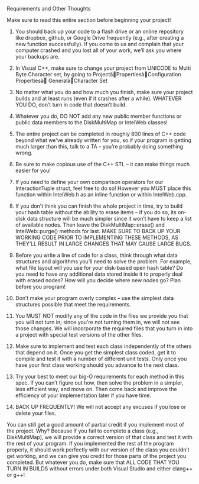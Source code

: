 

Requirements and Other Thoughts

Make sure to read this entire section before beginning your project!

1. You should back up your code to a flash drive or an online repository like dropbox, github, or Google Drive frequently (e.g., after creating a new function successfully). If you come to us and complain that your computer crashed and you lost all of your work, we’ll ask you where your backups are.

2. In Visual C++, make sure to change your project from UNICODE to Multi Byte Character set, by going to ProjectàPropertiesàConfiguration Propertiesà GeneralàCharacter Set

3. No matter what you do and how much you finish, make sure your project builds and at least runs (even if it crashes after a while). WHATEVER YOU DO, don’t turn in code that doesn’t build.

4. Whatever you do, DO NOT add any new public member functions or public data members to the DiskMultiMap or IntelWeb classes!

5. The entire project can be completed in roughly 800 lines of C++ code beyond what we've already written for you, so if your program is getting much larger than this, talk to a TA – you’re probably doing something wrong.

6. Be sure to make copious use of the C++ STL – it can make things much easier for you!

7. If you need to define your own comparison operators for our InteractionTuple struct, feel free to do so! However you MUST place this function within IntelWeb.h as an inline function or within IntelWeb.cpp.

8. If you don’t think you can finish the whole project in time, try to build your hash table without the ability to erase items – if you do so, its on-disk data structure will be much simpler since it won’t have to keep a list of available nodes. Then leave the DiskMultiMap::erase() and IntelWeb::purge() methods for last. MAKE SURE TO BACK UP YOUR WORKING CODE PRIOR TO IMPLEMENTING THESE METHODS, AS THEY’LL RESULT IN LARGE CHANGES THAT MAY CAUSE LARGE BUGS.

9. Before you write a line of code for a class, think through what data structures and algorithms you’ll need to solve the problem. For example, what file layout will you use for your disk-based open hash table? Do you need to have any additional data stored inside it to properly deal with erased nodes? How will you decide where new nodes go? Plan before you program!

10. Don’t make your program overly complex – use the simplest data structures possible that meet the requirements.

11. You MUST NOT modify any of the code in the files we provide you that you will not turn in; since you're not turning them in, we will not see those changes. We will incorporate the required files that you turn in into a project with special test versions of the other files.

12. Make sure to implement and test each class independently of the others that depend on it. Once you get the simplest class coded, get it to compile and test it with a number of different unit tests. Only once you have your first class working should you advance to the next class.

13. Try your best to meet our big-O requirements for each method in this spec. If you can’t figure out how, then solve the problem in a simpler, less efficient way, and move on. Then come back and improve the efficiency of your implementation later if you have time.

14. BACK UP FREQUENTLY! We will not accept any excuses if you lose or delete your files.

You can still get a good amount of partial credit if you implement most of the project. Why? Because if you fail to complete a class (e.g., DiskMultiMap), we will provide a correct version of that class and test it with the rest of your program. If you implemented the rest of the program properly, it should work perfectly with our version of the class you couldn’t get working, and we can give you credit for those parts of the project you completed.
But whatever you do, make sure that ALL CODE THAT YOU TURN IN BUILDS without errors under both Visual Studio and either clang++ or g++!
